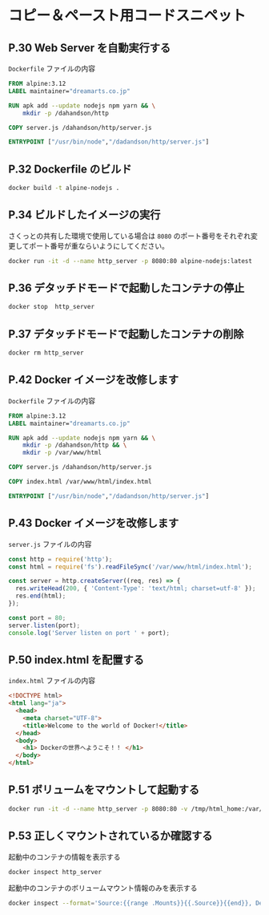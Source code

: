 # コピー＆ペースト用コードスニペット

## P.30 Web Server を自動実行する
`Dockerfile` ファイルの内容

```Dockerfile
FROM alpine:3.12
LABEL maintainer="dreamarts.co.jp"

RUN apk add --update nodejs npm yarn && \
    mkdir -p /dahandson/http

COPY server.js /dahandson/http/server.js

ENTRYPOINT ["/usr/bin/node","/dadandson/http/server.js"]
```

## P.32 Dockerfile のビルド

```bash
docker build -t alpine-nodejs .
```

## P.34 ビルドしたイメージの実行
さくっとの共有した環境で使用している場合は `8080` のポート番号をそれぞれ変更してポート番号が重ならいようにしてください。

```bash
docker run -it -d --name http_server -p 8080:80 alpine-nodejs:latest
```

## P.36 デタッチドモードで起動したコンテナの停止

```bash
docker stop  http_server
```

## P.37 デタッチドモードで起動したコンテナの削除

```bash
docker rm http_server
```

## P.42 Docker イメージを改修します
`Dockerfile` ファイルの内容

```Dockerfile
FROM alpine:3.12
LABEL maintainer="dreamarts.co.jp"

RUN apk add --update nodejs npm yarn && \
    mkdir -p /dahandson/http && \
    mkdir -p /var/www/html

COPY server.js /dahandson/http/server.js

COPY index.html /var/www/html/index.html

ENTRYPOINT ["/usr/bin/node","/dadandson/http/server.js"]
```

## P.43 Docker イメージを改修します
`server.js` ファイルの内容

```javascript
const http = require('http');
const html = require('fs').readFileSync('/var/www/html/index.html');

const server = http.createServer((req, res) => {
  res.writeHead(200, { 'Content-Type': 'text/html; charset=utf-8' });
  res.end(html);
});

const port = 80;
server.listen(port);
console.log('Server listen on port ' + port);
```

## P.50 index.html を配置する
`index.html` ファイルの内容

```html
<!DOCTYPE html>
<html lang="ja">
  <head>
    <meta charset="UTF-8">
    <title>Welcome to the world of Docker!</title>
  </head>
  <body>
    <h1> Dockerの世界へようこそ！！ </h1>
  </body>
</html>
```

## P.51 ボリュームをマウントして起動する

```bash
docker run -it -d --name http_server -p 8080:80 -v /tmp/html_home:/var/www/html alpine-nodejs:latest
```

## P.53 正しくマウントされているか確認する
起動中のコンテナの情報を表示する

```bash
docker inspect http_server
```

起動中のコンテナのボリュームマウント情報のみを表示する

```bash
docker inspect --format='Source:{{range .Mounts}}{{.Source}}{{end}}, Destination:{{range .Mounts}}{{.Destination}}{{end}}' http_server
```
